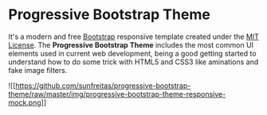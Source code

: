 # Progressive Bootstrap Theme
It's a modern and free [Bootstrap](http://getbootstrap.com/) responsive template created under the [MIT License](https://opensource.org/licenses/MIT). The **Progressive Bootstrap Theme** includes the most common UI elements used in current web development, being a good getting started to understand how to do some trick with HTML5 and CSS3 like aminations and fake image filters.

![[https://github.com/sunfreitas/progressive-bootstrap-theme/raw/master/img/progressive-bootstrap-theme-responsive-mock.png]]
